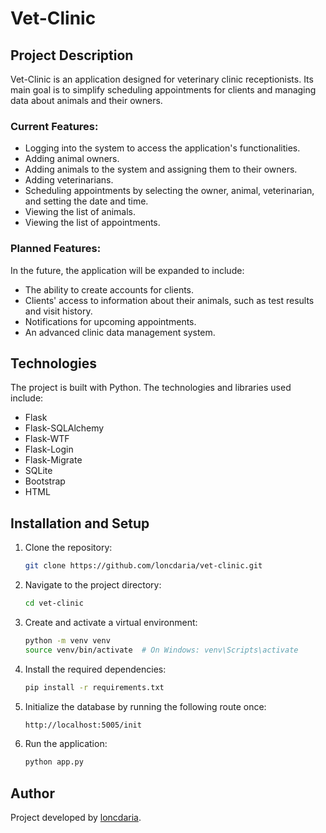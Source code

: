 # Vet-Clinic

## Project Description
Vet-Clinic is an application designed for veterinary clinic receptionists. Its main goal is to simplify scheduling appointments for clients and managing data about animals and their owners.

### Current Features:
- Logging into the system to access the application's functionalities.
- Adding animal owners.
- Adding animals to the system and assigning them to their owners.
- Adding veterinarians.
- Scheduling appointments by selecting the owner, animal, veterinarian, and setting the date and time.
- Viewing the list of animals.
- Viewing the list of appointments.

### Planned Features:
In the future, the application will be expanded to include:
- The ability to create accounts for clients.
- Clients' access to information about their animals, such as test results and visit history.
- Notifications for upcoming appointments.
- An advanced clinic data management system.

## Technologies
The project is built with Python. The technologies and libraries used include:
- Flask 
- Flask-SQLAlchemy 
- Flask-WTF 
- Flask-Login 
- Flask-Migrate 
- SQLite 
- Bootstrap
- HTML

## Installation and Setup
1. Clone the repository:
   ```bash
   git clone https://github.com/loncdaria/vet-clinic.git
   ```
2. Navigate to the project directory:
   ```bash
   cd vet-clinic
   ```
3. Create and activate a virtual environment:
   ```bash
   python -m venv venv
   source venv/bin/activate  # On Windows: venv\Scripts\activate
   ```
4. Install the required dependencies:
   ```bash
   pip install -r requirements.txt
   ```
5. Initialize the database by running the following route once:
   ```bash
   http://localhost:5005/init
   ```
6. Run the application:
   ```bash
   python app.py
   ```

## Author
Project developed by [loncdaria](https://github.com/loncdaria).
